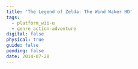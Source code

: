 ```yaml
---
title: 'The Legend of Zelda: The Wind Waker HD'
tags:
  - platform_wii-u
  - genre_action-adventure
digital: false
physical: true
guide: false
pending: false
date: 2014-07-28
---
```

